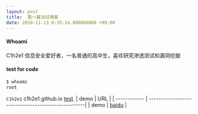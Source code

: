 ```yaml
---
layout: post
title:  第一篇测试博客
date: 2018-11-13 0:35:24.000000000 +09:00
---
```


#### Whoami

C1h2e1 信息安全爱好者，一名普通的高中生，喜欢研究渗透测试和漏洞挖掘

#### test for code

```bash
$ whoami 
root
```
`C1h2e1` 
c1h2e1.github.io
[test](http://google.com).
| demo         | URL                                                |
| ------------ | ---------------------------------------------------|
| demo         | [baidu](http://baidu.com)             |




